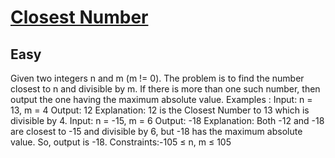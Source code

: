 # [Closest Number](https://www.geeksforgeeks.org/problems/closest-number5728/1)
## Easy
Given two integers n and m (m != 0). The problem is to find the number closest to n and divisible by m. If there is more than one such number, then output the one having the maximum absolute value.
Examples :
Input: n = 13, m = 4
Output: 12
Explanation: 12 is the Closest Number to 13 which is divisible by 4.
Input: n = -15, m = 6
Output: -18
Explanation: Both -12 and -18 are closest to -15 and divisible by 6, but -18 has the maximum absolute value. So, output is -18.
Constraints:-105 ≤ n, m ≤ 105